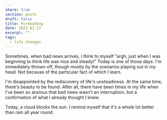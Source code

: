 ```yaml
---
share: true
section: posts
draft: false
title: Foreboding
date: 2023-01-17
excerpt: ""
tags:
  - life changes
---
```



Sometimes, when bad news arrives, I think to myself "argh, just when I was beginning to think life was nice and steady!" Today is one of those days. I'm immediately thrown off, though mostly by the scenarios playing out in my head. Not because of the particular fact of which I learn.

I'm disappointed by the rediscovery of life's unsteadiness. At the same time, there's beauty to be found. After all, there have been times in my life when I've been so anxious that bad news wasn't an interruption, but a confirmation of what I already thought I knew.

Today, a cloud blocks the sun. I remind myself that it's a whole lot better than rain all year round.